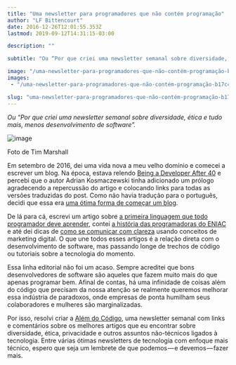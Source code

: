 ```yaml
---
title: "Uma newsletter para programadores que não contém programação"
author: "LF Bittencourt"
date: 2016-12-26T12:01:55.353Z
lastmod: 2019-09-12T14:31:15-03:00

description: ""

subtitle: "Ou “Por que criei uma newsletter semanal sobre diversidade, ética e tudo mais, menos desenvolvimento de software”."

image: "/uma-newsletter-para-programadores-que-não-contém-programação-b17c48e97eab/images/1.jpeg"
images:
 - "/uma-newsletter-para-programadores-que-não-contém-programação-b17c48e97eab/images/1.jpeg"

slug: "uma-newsletter-para-programadores-que-não-contém-programação-b17c48e97eab"
---
```


_Ou “Por que criei uma newsletter semanal sobre diversidade, ética e tudo mais, menos desenvolvimento de software”._



![image](/uma-newsletter-para-programadores-que-não-contém-programação-b17c48e97eab/images/1.jpeg)

Foto de Tim Marshall

Em setembro de 2016, dei uma vida nova a meu velho domínio e comecei a escrever um blog. Na época, estava relendo [Being a Developer After 40](https://medium.freecodecamp.com/being-a-developer-after-40-3c5dd112210c) e percebi que o autor Adrian Kosmaczewski tinha adicionado um prólogo agradecendo a repercussão do artigo e colocando links para todas as versões traduzidas do post. Como não havia tradução para o português, decidi que essa era [uma ótima forma de começar um blog](https://lfbittencourt.com/sendo-desenvolvedor-depois-dos-40-db274feb9445).

De lá para cá, escrevi um artigo sobre [a primeira linguagem que todo programador deve aprender](https://lfbittencourt.com/a-primeira-linguagem-que-todo-programador-deve-aprender-a7e97eb68b26), contei [a história das programadoras do ENIAC](https://lfbittencourt.com/mulheres-programadoras-eniac-b68503ef05f6) e até dei dicas de [como se comunicar com clareza](https://lfbittencourt.com/como-se-comunicar-com-clareza-6d6d5b03c67e) usando conceitos de marketing digital. O que une todos esses artigos é a relação direta com o desenvolvimento de software, mas passando longe de trechos de código ou tutoriais sobre a tecnologia do momento.

Essa linha editorial não foi um acaso. Sempre acreditei que bons desenvolvedores de software são aqueles que fazem muito mais do que apenas programar bem. Afinal de contas, há uma infinidade de coisas além do código que precisam da nossa atenção se realmente queremos melhorar essa indústria de paradoxos, onde empresas de ponta humilham seus colaboradores e mulheres são marginalizadas.

Por isso, resolvi criar a [Além do Código](http://alemdocodigo.com.br), uma newsletter semanal com links e comentários sobre os melhores artigos que eu encontrar sobre diversidade, ética, privacidade e outros assuntos não-técnicos ligados à tecnologia. Entre várias ótimas newsletters de tecnologia com enfoque mais técnico, espero que seja um lembrete de que podemos — e devemos — fazer mais.
